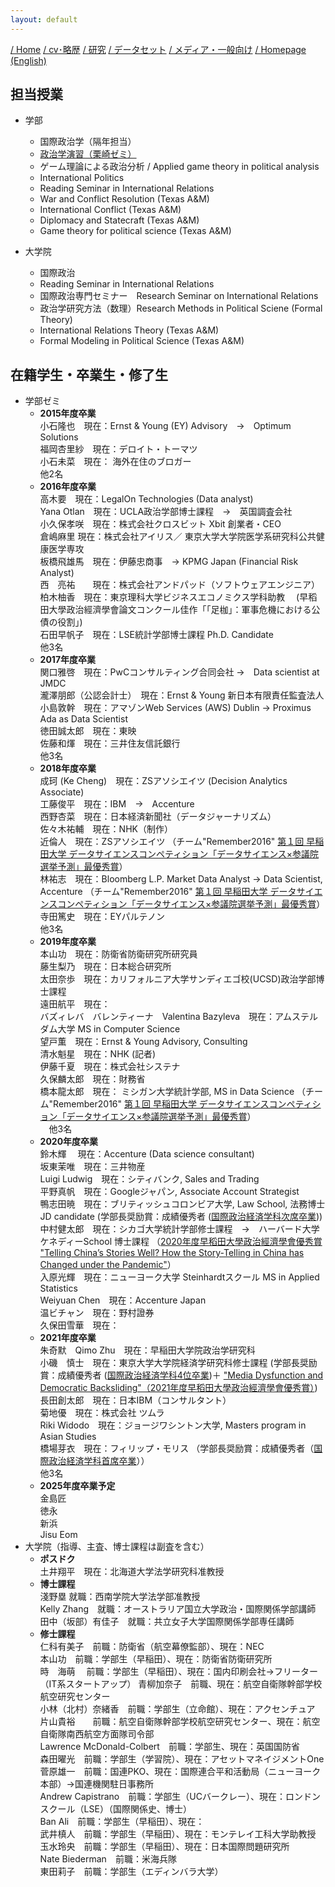 ```yaml
---
layout: default
---
```

[/ Home](https://skurizaki.github.io/jpn/) [/ cv･略歴](./about.html) [/ 研究](http://www.f.waseda.jp/kurizaki/research.html) [/ データセット](http://www.f.waseda.jp/kurizaki/data.html) [/ メディア・一般向け](./media.html) [/ Homepage (English)](https://skurizaki.github.io/homepage/) 

## 担当授業
- 学部
  - 国際政治学（隔年担当）
  - [政治学演習（栗崎ゼミ）](./u-seminar-j.html)
  - ゲーム理論による政治分析 / Applied game theory in political analysis
  - International Politics
  - Reading Seminar in International Relations
  - War and Conflict Resolution (Texas A&M)
  - International Conflict (Texas A&M)
  - Diplomacy and Statecraft (Texas A&M)
  - Game theory for political science (Texas A&M)

- 大学院
  - 国際政治
  - Reading Seminar in International Relations
  - 国際政治専門セミナー　Research Seminar on International Relations
  - 政治学研究方法（数理）Research Methods in Political Sciene (Formal Theory)
  - International Relations Theory (Texas A&M)
  - Formal Modeling in Political Science (Texas A&M)

## 在籍学生・卒業生・修了生
- 学部ゼミ
  - <b>2015年度卒業</b> <br>
    小石隆也　現在：Ernst & Young (EY) Advisory　→　Optimum Solutions<br>
    福岡杏里紗　現在：デロイト・トーマツ <br>
    小石未菜　現在： 海外在住のブロガー<br>
    他2名 <br>
  - <b>2016年度卒業</b> <br>
    高木要　現在：LegalOn Technologies (Data analyst) <br>
    Yana Otlan　現在：UCLA政治学部博士課程　→　英国調査会社 <br>
    小久保孝咲　現在：株式会社クロスビット Xbit 創業者・CEO <br>
    倉嶋麻里 現在：株式会社アイリス／ 東京大学大学院医学系研究科公共健康医学専攻 <br>
    板橋飛雄馬　現在：伊藤忠商事　→ KPMG Japan (Financial Risk Analyst) <br>
    西　亮祐　　現在：株式会社アンドパッド（ソフトウェアエンジニア）<br>
    柏木柚香　現在：東京理科大学ビジネスエコノミクス学科助教 　(早稻田大學政治經濟學會論文コンクール佳作「「足枷」：軍事危機における公債の役割」)<br>
    石田早帆子　現在：LSE統計学部博士課程 Ph.D. Candidate <br>
    他3名 <br>
  - <b>2017年度卒業</b> <br>
    関口雅啓　現在：PwCコンサルティング合同会社 →　Data scientist at JMDC <br>
    瀧澤朋郎（公認会計士）　現在：Ernst & Young 新日本有限責任監査法人 <br>
    小島敦幹　現在：アマゾンWeb Services (AWS) Dublin → Proximus Ada as Data Scientist <br>
    徳田誠太郎　現在：東映 <br>
    佐藤和煇　現在：三井住友信託銀行 <br>
    他3名 <br>
  - <b>2018年度卒業</b> <br>
    成珂 (Ke Cheng)　現在：ZSアソシエイツ (Decision Analytics Associate) <br>
    工藤俊平　現在：IBM　→　Accenture <br>
    西野杏菜　現在：日本経済新聞社（データジャーナリズム） <br>
    佐々木祐輔　現在：NHK（制作） <br>
    近倫人　現在：ZSアソシエイツ （チーム"Remember2016" [第１回 早稲田大学 データサイエンスコンペティション「データサイエンス×参議院選挙予測」最優秀賞](https://www.waseda.jp/inst/cds/news/983)）<br>
    林祐志　現在：Bloomberg L.P. Market Data Analyst -> Data Scientist, Accenture （チーム"Remember2016" [第１回 早稲田大学 データサイエンスコンペティション「データサイエンス×参議院選挙予測」最優秀賞](https://www.waseda.jp/inst/cds/news/983)）<br>
    寺田篤史　現在：EYパルテノン <br>
    他3名 <br>
  - <b>2019年度卒業</b> <br>
    本山功　現在：防衛省防衛研究所研究員 <br>
    藤生梨乃　現在：日本総合研究所 <br>
    太田奈歩　現在：カリフォルニア大学サンディエゴ校(UCSD)政治学部博士課程 <br>
    遠田航平　現在： <br>
    バズィレバ　バレンティーナ　Valentina Bazyleva　現在：アムステルダム大学 MS in Computer Science <br>
    望戸薫　現在：Ernst & Young Advisory, Consulting <br>
    清水魁星　現在：NHK (記者) <br>
    伊藤千夏　現在：株式会社システナ <br>
    久保麟太郎　現在：財務省 <br>
    橋本龍太郎　現在： ミシガン大学統計学部, MS in Data Science （チーム"Remember2016" [第１回 早稲田大学 データサイエンスコンペティション「データサイエンス×参議院選挙予測」最優秀賞](https://www.waseda.jp/inst/cds/news/983)）<br>
  　他3名 <br>
  - <b>2020年度卒業</b><br>
    鈴木輝 　現在：Accenture (Data science consultant) <br>
    坂東茉唯　現在：三井物産 <br>
    Luigi Ludwig　現在：シティバンク, Sales and Trading <br>
    平野真帆　現在：Googleジャパン, Associate Account Strategist <br>
    鴨志田暁　現在：ブリティッシュコロンビア大学, Law School, 法務博士JD candidate (学部長奨励賞：成績優秀者 ([国際政治経済学科次席卒業](https://www.waseda.jp/fpse/pse/news/2021/04/01/13041/)))<br>
    中村健太郎　現在：シカゴ大学統計学部修士課程　→　ハーバード大学ケネディーSchool 博士課程 （[2020年度早稻田大學政治經濟學會優秀賞 "Telling China’s Stories Well? How the Story-Telling in China has Changed under the Pandemic"](https://www.waseda.jp/fpse/pse/assets/uploads/2021/03/d0305bda2abdf39e12e4ade70d7f9703.pdf)）<br>
    入原光輝　現在：ニューヨーク大学 Steinhardtスクール MS in Applied Statistics <br>
    Weiyuan Chen　現在：Accenture Japan <br>
    温ビチャン　現在：野村證券 <br>
    久保田雪華　現在： <br>
  - <b>2021年度卒業</b> <br>
    朱奇默　Qimo Zhu　現在：早稲田大学院政治学研究科 <br>
    小磯　慎士　現在：東京大学大学院経済学研究科修士課程 (学部長奨励賞：成績優秀者 ([国際政治経済学科4位卒業](https://www.waseda.jp/fpse/pse/news/2022/04/01/15279/))＋ ["Media Dysfunction and Democratic Backsliding"（2021年度早稻田大學政治經濟學會優秀賞）](https://www.waseda.jp/fpse/pse/assets/uploads/2022/03/e03f565f219becf9041bfe01725f65d1.pdf))<br>
    長田創太郎　現在：日本IBM（コンサルタント） <br>
    菊地優　現在：株式会社 ツムラ <br>
    Riki Widodo　現在：ジョージワシントン大学, Masters program in Asian Studies <br>
    橋場芽衣　現在：フィリップ・モリス （学部長奨励賞：成績優秀者（[国際政治経済学科首席卒業](https://www.waseda.jp/fpse/pse/news/2022/04/01/15279/)））<br>
    他3名 <br>
  - <b>2025年度卒業予定</b> <br>
    金島匠 <br>
    徳永 <br>
    新浜 <br>
    Jisu Eom <br>
- 大学院（指導、主査、博士課程は副査を含む）
  - <b>ポスドク</b> <br>
    土井翔平　現在：北海道大学法学研究科准教授
  - <b>博士課程</b> <br>
    淺野塁 就職：西南学院大学法学部准教授 <br>
    Kelly Zhang　就職：オーストラリア国立大学政治・国際関係学部講師 <br>
    田中（坂部）有佳子　就職：共立女子大学国際関係学部専任講師 <br>
  - <b>修士課程</b> <br>
    仁科有美子　前職：防衛省（航空幕僚監部）、現在：NEC <br>
    本山功　前職：学部生（早稲田）、現在：防衛省防衛研究所 <br>
    時　海萌 　前職：学部生（早稲田）、現在：国内印刷会社→フリーター（IT系スタートアップ）
    青柳加奈子　前職、現在：航空自衛隊幹部学校航空研究センター <br>
    小林（北村）奈緒香　前職：学部生（立命館）、現在：アクセンチュア <br>
    片山貴裕　　前職：航空自衛隊幹部学校航空研究センター、現在：航空自衛隊南西航空方面隊司令部 <br>
    Lawrence McDonald-Colbert　前職：学部生、現在：英国国防省 <br>
    森田曜光　前職：学部生（学習院）、現在：アセットマネイジメントOne <br>
    菅原雄一　前職：国連PKO、現在：国際連合平和活動局（ニューヨーク本部）→国連機関駐日事務所 <br>
    Andrew Capistrano　前職：学部生（UCバークレー）、現在：ロンドンスクール（LSE）（国際関係史、博士） <br>
    Ban Ali　前職：学部生（早稲田）、現在： <br>
    武井槙人　前職：学部生（早稲田）、現在：モンテレイ工科大学助教授 <br>
    玉水玲央　前職：学部生（早稲田）、現在：日本国際問題研究所 <br>
    Nate Biederman　前職：米海兵隊 <br>
    東田莉子　前職：学部生（エディンバラ大学） <br>


